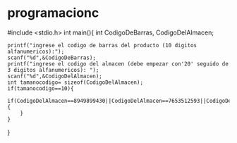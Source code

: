 # programacionc
#include <stdio.h>
int main(){
	int CodigoDeBarras, CodigoDelAlmacen;
	
	printf("ingrese el codigo de barras del producto (10 digitos alfanumericos):");
	scanf("%d",&CodigoDeBarras);
	printf("ingrese el codigo del almacen (debe empezar con'20' seguido de 3 digitos alfanumericos): ");
	scanf("%d",&CodigoDelAlmacen);
	int tamanocodigo= sizeof(CodigoDelAlmacen);
	if(tamanocodigo==10){
		if(CodigoDelAlmacen==8949899430||CodigoDelAlmacen==7653512593||CodigoDelAlmacen==9383867373||CodigoDelAlmacen==88392904209){
		}
	}
}
